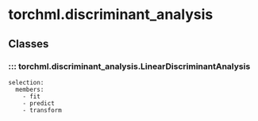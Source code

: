 
# torchml.discriminant_analysis

## Classes

### ::: torchml.discriminant_analysis.LinearDiscriminantAnalysis
    selection:
      members:
        - fit
        - predict
        - transform
